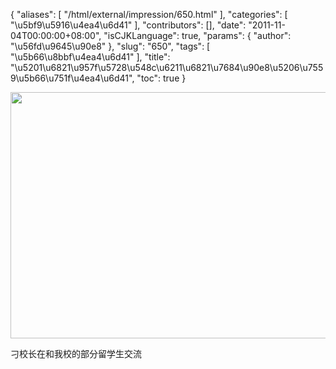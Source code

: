 {
    "aliases": [
        "/html/external/impression/650.html"
    ],
    "categories": [
        "\u5bf9\u5916\u4ea4\u6d41"
    ],
    "contributors": [],
    "date": "2011-11-04T00:00:00+08:00",
    "isCJKLanguage": true,
    "params": {
        "author": "\u56fd\u9645\u90e8"
    },
    "slug": "650",
    "tags": [
        "\u5b66\u8bbf\u4ea4\u6d41"
    ],
    "title": "\u5201\u6821\u957f\u5728\u548c\u6211\u6821\u7684\u90e8\u5206\u7559\u5b66\u751f\u4ea4\u6d41",
    "toc": true
}

<img
    src="https://cdn.tfls.online/mirror/full/6383ceb7b20995f929fe55042f13f525a58f4af4.jpg"
    style="display:block;margin-left:auto;margin-right:auto;"
    decoding="async"
    fetchpriority="auto"
    loading="lazy"
    height="394"
    width="600"
/>

刁校长在和我校的部分留学生交流

